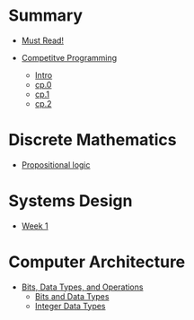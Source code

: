 # Summary

- [Must Read!](./must-read.md)

- [Competitve Programming]()
    - [Intro](./cp/CompetitiveProgramming.md)
    - [cp.0](./cp/Week1.md)
    - [cp.1](./cp/Week2.md)
    - [cp.2](./cp/eda.md)

# Discrete Mathematics

- [Propositional logic](./dm/Prop.md)

# Systems Design

- [Week 1](./sp/week1)

# Computer Architecture

- [Bits, Data Types, and Operations]()
    - [Bits and Data Types](ComputerArchitecture/2/2d1d1.md)
    - [Integer Data Types](ComputerArchitecture/2/2d2.md)